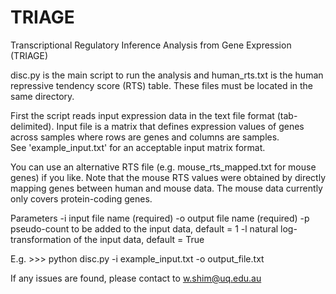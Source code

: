 # TRIAGE
Transcriptional Regulatory Inference Analysis from Gene Expression (TRIAGE)

disc.py is the main script to run the analysis and human_rts.txt is the human repressive tendency score (RTS) table. These files must be located in the same directory. 

First the script reads input expression data in the text file format (tab-delimited).
Input file is a matrix that defines expression values of genes across samples where rows are genes and columns are samples.  
See 'example_input.txt' for an acceptable input matrix format.

You can use an alternative RTS file (e.g. mouse_rts_mapped.txt for mouse genes) if you like. Note that the mouse RTS values were obtained by directly mapping genes between human and mouse data. The mouse data currently only covers protein-coding genes.

Parameters
  -i input file name (required)
  -o output file name (required)
  -p pseudo-count to be added to the input data, default = 1
  -l natural log-transformation of the input data, default = True    
  
  E.g. >>> python disc.py -i example_input.txt -o output_file.txt 

If any issues are found, please contact to w.shim@uq.edu.au
